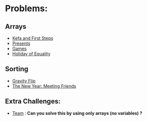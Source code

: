 Problems:
===

Arrays
---
* [Kefa and First Steps](https://codeforces.com/problemset/problem/580/A)
* [Presents](https://codeforces.com/contest/136/problem/A)
* [Games](https://codeforces.com/problemset/problem/268/A)
* [Holiday of Equality](https://codeforces.com/problemset/problem/758/A)

Sorting
---
* [Gravity Flip](https://codeforces.com/problemset/problem/405/A)
* [ The New Year: Meeting Friends](https://codeforces.com/problemset/problem/723/A)


Extra Challenges:
---
* [Team](https://codeforces.com/problemset/problem/231/A) : **Can you solve this by using only arrays (no variables) ?**
